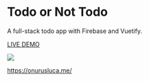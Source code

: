 # Todo or Not Todo

 A full-stack todo app with Firebase and Vuetify.

<a href="https://todo-or-nottodo.netlify.app/" target=”_blank”>LIVE DEMO</a>

<a  href="https://todo-or-nottodo.netlify.app/"><img src="https://www.linkpicture.com/q/todo.png" type="image"></a>

https://onurusluca.me/

